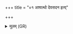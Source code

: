+++
title = "०१ अश्वत्थो देवसदन इत्य्"

+++
<details><summary>मूलम् (GR)</summary>

अश्वत्थो देवसदन इत्य् अजायतान्ते ॥ +++(PS 7.10.6 is repeated)+++
</details>